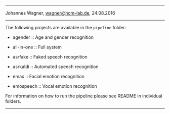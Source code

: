 -------------------------------------------------
Johannes Wagner, <wagner@hcm-lab.de>, 24.08.2016

-------------------------------------------------

The following projects are available in the `pipeline` folder:

* agender :: Age and gender recognition

* all-in-one :: Full system

* asrfake :: Faked speech recognition

* asrkaldi :: Automated speech recognition

* emax :: Facial emotion recognition

* emospeech :: Vocal emotion recognition

For information on how to run the pipeline please see README in individual folders.

-------------------------------------------------
